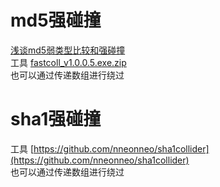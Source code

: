 # md5强碰撞
[浅谈md5弱类型比较和强碰撞](https://segmentfault.com/a/1190000039189857#item-3)<br />工具 [fastcoll_v1.0.0.5.exe.zip](https://link.segmentfault.com/?enc=KT5DuZzkEk1ncaNXsNU43g%3D%3D.02id3PslbMRBYpXvFh3k3obTUhlGOlHxxmSI00IwnYoRtrj8xgDsDhKaNSC%2FRYlg9BRA6LVi1t0294ieoiOh2A%3D%3D)<br />也可以通过传递数组进行绕过
# sha1强碰撞
工具 [https://github.com/nneonneo/sha1collider](https://github.com/nneonneo/sha1collider)<br />也可以通过传递数组进行绕过

